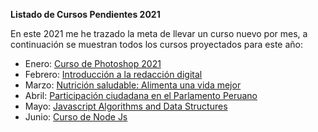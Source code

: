 **Listado de Cursos Pendientes 2021**

En este 2021 me he trazado la meta de llevar un curso nuevo por mes, a continuación se muestran todos los cursos proyectados para este año: 

- Enero: [Curso de Photoshop 2021](https://www.crehana.com/clases/v2/10854/detalle/)
- Febrero: [Introducción a la redacción digital](https://www.crehana.com/clases/v2/9325/player/21406/)
- Marzo: [Nutrición saludable: Alimenta una vida mejor](https://www.crehana.com/hola/) 
- Abril: [Participación ciudadana en el Parlamento Peruano](https://www.congreso.gob.pe/control-politico/index.php)
- Mayo:  [Javascript Algorithms and Data Structures](https://www.freecodecamp.org/learn/javascript-algorithms-and-data-structures/)
- Junio: [Curso de Node Js](https://github.com/mdn/learning-area/blob/master/javascript/apis/introduction/maps-example.html)
 